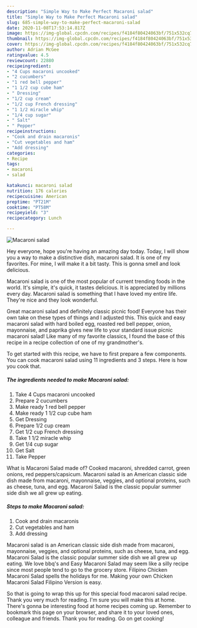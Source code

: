 ```yaml
---
description: "Simple Way to Make Perfect Macaroni salad"
title: "Simple Way to Make Perfect Macaroni salad"
slug: 685-simple-way-to-make-perfect-macaroni-salad
date: 2020-11-08T17:53:14.817Z
image: https://img-global.cpcdn.com/recipes/f4184f80424063bf/751x532cq70/macaroni-salad-recipe-main-photo.jpg
thumbnail: https://img-global.cpcdn.com/recipes/f4184f80424063bf/751x532cq70/macaroni-salad-recipe-main-photo.jpg
cover: https://img-global.cpcdn.com/recipes/f4184f80424063bf/751x532cq70/macaroni-salad-recipe-main-photo.jpg
author: Adrian McGee
ratingvalue: 4.5
reviewcount: 22880
recipeingredient:
- "4 Cups macaroni uncooked"
- "2 cucumbers"
- "1 red bell pepper"
- "1 1/2 cup cube ham"
- " Dressing"
- "1/2 cup cream"
- "1/2 cup French dressing"
- "1 1/2 miracle whip"
- "1/4 cup sugar"
- " Salt"
- " Pepper"
recipeinstructions:
- "Cook and drain macaronis"
- "Cut vegetables and ham"
- "Add dressing"
categories:
- Recipe
tags:
- macaroni
- salad

katakunci: macaroni salad 
nutrition: 176 calories
recipecuisine: American
preptime: "PT21M"
cooktime: "PT58M"
recipeyield: "3"
recipecategory: Lunch

---
```



![Macaroni salad](https://img-global.cpcdn.com/recipes/f4184f80424063bf/751x532cq70/macaroni-salad-recipe-main-photo.jpg)

Hey everyone, hope you're having an amazing day today. Today, I will show you a way to make a distinctive dish, macaroni salad. It is one of my favorites. For mine, I will make it a bit tasty. This is gonna smell and look delicious.

Macaroni salad is one of the most popular of current trending foods in the world. It's simple, it's quick, it tastes delicious. It is appreciated by millions every day. Macaroni salad is something that I have loved my entire life. They're nice and they look wonderful.

Great macaroni salad and definitely classic picnic food! Everyone has their own take on these types of things and I adjusted this. This quick and easy macaroni salad with hard boiled egg, roasted red bell pepper, onion, mayonnaise, and paprika gives new life to your standard issue picnic macaroni salad! Like many of my favorite classics, I found the base of this recipe in a recipe collection of one of my grandmother&#39;s.


To get started with this recipe, we have to first prepare a few components. You can cook macaroni salad using 11 ingredients and 3 steps. Here is how you cook that.

<!--inarticleads1-->

##### The ingredients needed to make Macaroni salad:

1. Take 4 Cups macaroni uncooked
1. Prepare 2 cucumbers
1. Make ready 1 red bell pepper
1. Make ready 1 1/2 cup cube ham
1. Get  Dressing
1. Prepare 1/2 cup cream
1. Get 1/2 cup French dressing
1. Take 1 1/2 miracle whip
1. Get 1/4 cup sugar
1. Get  Salt
1. Take  Pepper


What is Macaroni Salad made of? Cooked macaroni, shredded carrot, green onions, red peppers/capsicum. Macaroni salad is an American classic side dish made from macaroni, mayonnaise, veggies, and optional proteins, such as cheese, tuna, and egg. Macaroni Salad is the classic popular summer side dish we all grew up eating. 

<!--inarticleads2-->

##### Steps to make Macaroni salad:

1. Cook and drain macaronis
1. Cut vegetables and ham
1. Add dressing


Macaroni salad is an American classic side dish made from macaroni, mayonnaise, veggies, and optional proteins, such as cheese, tuna, and egg. Macaroni Salad is the classic popular summer side dish we all grew up eating. We love bbq&#39;s and Easy Macaroni Salad may seem like a silly recipe since most people tend to go to the grocery store. Filipino Chicken Macaroni Salad spells the holidays for me. Making your own Chicken Macaroni Salad Filipino Version is easy. 

So that is going to wrap this up for this special food macaroni salad recipe. Thank you very much for reading. I'm sure you will make this at home. There's gonna be interesting food at home recipes coming up. Remember to bookmark this page on your browser, and share it to your loved ones, colleague and friends. Thank you for reading. Go on get cooking!

